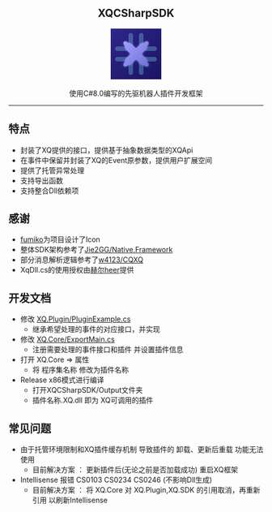 <div align="center">
   
## XQCSharpSDK
   <img width="100" src="XQCsharpSDK.png" alt="icon">
   
使用C#8.0编写的先驱机器人插件开发框架

</div>
  
----
  
## 特点

* 封装了XQ提供的接口，提供基于抽象数据类型的XQApi
* 在事件中保留并封装了XQ的Event原参数，提供用户扩展空间
* 提供了托管异常处理
* 支持导出函数
* 支持整合Dll依赖项

## 感谢

* <a href="https://space.bilibili.com/13739660">fumiko</a>为项目设计了Icon
* 整体SDK架构参考了<a href="https://github.com/Jie2GG/Native.Framework">Jie2GG/Native.Framework</a>
* 部分消息解析逻辑参考了<a href="https://github.com/w4123/CQXQ">w4123/CQXQ</a>
* XqDll.cs的使用授权由<a href="https://gitee.com/heerkaisair">赫尔heer</a>提供

## 开发文档
+ 修改 <a href="https://github.com/littlenine12/XQCSharpSDK/blob/main/XQ.Plugin/PluginExample.cs">XQ.Plugin/PluginExample.cs</a> 
  + 继承希望处理的事件的对应接口，并实现
+ 修改 <a href="https://github.com/littlenine12/XQCSharpSDK/blob/main/XQ.Core/ExportMain.cs">XQ.Core/ExportMain.cs</a> 
  + 注册需要处理的事件接口和插件 并设置插件信息
+ 打开 XQ.Core => 属性
  + 将 程序集名称 修改为插件名称
+ Release x86模式进行编译
  + 打开XQCSharpSDK/Output文件夹
  + 插件名称.XQ.dll 即为 XQ可调用的插件

## 常见问题
+ 由于托管环境限制和XQ插件缓存机制 导致插件的 卸载、更新后重载 功能无法使用
  + 目前解决方案 ： 更新插件后(无论之前是否加载成功) 重启XQ框架
+ Intellisense 报错 CS0103 CS0234 CS0246 (不影响Dll生成)
  + 目前解决方案 ： 将 XQ.Core 对 XQ.Plugin,XQ.SDK 的引用取消，再重新引用 以刷新Intellisense
